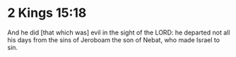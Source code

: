 # 2 Kings 15:18

And he did [that which was] evil in the sight of the LORD: he departed not all his days from the sins of Jeroboam the son of Nebat, who made Israel to sin.